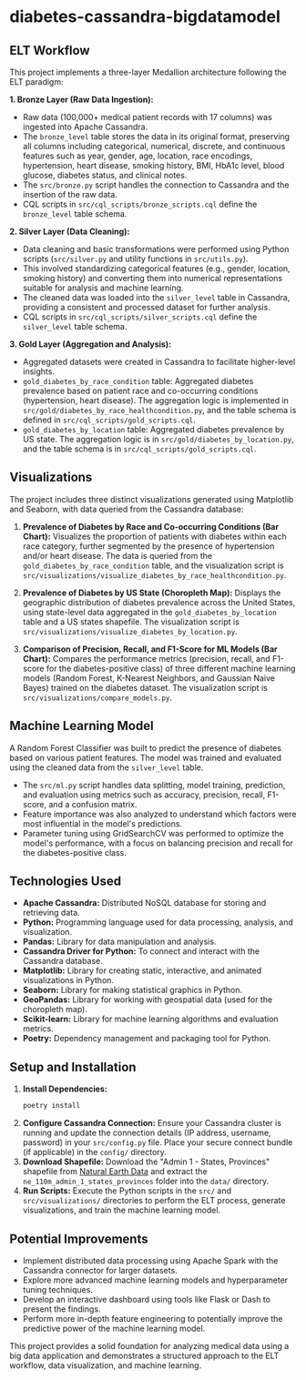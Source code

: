 # diabetes-cassandra-bigdatamodel
## ELT Workflow

This project implements a three-layer Medallion architecture following the ELT paradigm:

**1. Bronze Layer (Raw Data Ingestion):**
   - Raw data (100,000+ medical patient records with 17 columns) was ingested into Apache Cassandra.
   - The `bronze_level` table stores the data in its original format, preserving all columns including categorical, numerical, discrete, and continuous features such as year, gender, age, location, race encodings, hypertension, heart disease, smoking history, BMI, HbA1c level, blood glucose, diabetes status, and clinical notes.
   - The `src/bronze.py` script handles the connection to Cassandra and the insertion of the raw data.
   - CQL scripts in `src/cql_scripts/bronze_scripts.cql` define the `bronze_level` table schema.

**2. Silver Layer (Data Cleaning):**
   - Data cleaning and basic transformations were performed using Python scripts (`src/silver.py` and utility functions in `src/utils.py`).
   - This involved standardizing categorical features (e.g., gender, location, smoking history) and converting them into numerical representations suitable for analysis and machine learning.
   - The cleaned data was loaded into the `silver_level` table in Cassandra, providing a consistent and processed dataset for further analysis.
   - CQL scripts in `src/cql_scripts/silver_scripts.cql` define the `silver_level` table schema.

**3. Gold Layer (Aggregation and Analysis):**
   - Aggregated datasets were created in Cassandra to facilitate higher-level insights.
   - `gold_diabetes_by_race_condition` table: Aggregated diabetes prevalence based on patient race and co-occurring conditions (hypertension, heart disease). The aggregation logic is implemented in `src/gold/diabetes_by_race_healthcondition.py`, and the table schema is defined in `src/cql_scripts/gold_scripts.cql`.
   - `gold_diabetes_by_location` table: Aggregated diabetes prevalence by US state. The aggregation logic is in `src/gold/diabetes_by_location.py`, and the table schema is in `src/cql_scripts/gold_scripts.cql`.

## Visualizations

The project includes three distinct visualizations generated using Matplotlib and Seaborn, with data queried from the Cassandra database:

1.  **Prevalence of Diabetes by Race and Co-occurring Conditions (Bar Chart):** Visualizes the proportion of patients with diabetes within each race category, further segmented by the presence of hypertension and/or heart disease. The data is queried from the `gold_diabetes_by_race_condition` table, and the visualization script is `src/visualizations/visualize_diabetes_by_race_healthcondition.py`.

2.  **Prevalence of Diabetes by US State (Choropleth Map):** Displays the geographic distribution of diabetes prevalence across the United States, using state-level data aggregated in the `gold_diabetes_by_location` table and a US states shapefile. The visualization script is `src/visualizations/visualize_diabetes_by_location.py`.

3.  **Comparison of Precision, Recall, and F1-Score for ML Models (Bar Chart):** Compares the performance metrics (precision, recall, and F1-score for the diabetes-positive class) of three different machine learning models (Random Forest, K-Nearest Neighbors, and Gaussian Naive Bayes) trained on the diabetes dataset. The visualization script is `src/visualizations/compare_models.py`.

## Machine Learning Model

A Random Forest Classifier was built to predict the presence of diabetes based on various patient features. The model was trained and evaluated using the cleaned data from the `silver_level` table.

- The `src/ml.py` script handles data splitting, model training, prediction, and evaluation using metrics such as accuracy, precision, recall, F1-score, and a confusion matrix.
- Feature importance was also analyzed to understand which factors were most influential in the model's predictions.
- Parameter tuning using GridSearchCV was performed to optimize the model's performance, with a focus on balancing precision and recall for the diabetes-positive class.

## Technologies Used

* **Apache Cassandra:** Distributed NoSQL database for storing and retrieving data.
* **Python:** Programming language used for data processing, analysis, and visualization.
* **Pandas:** Library for data manipulation and analysis.
* **Cassandra Driver for Python:** To connect and interact with the Cassandra database.
* **Matplotlib:** Library for creating static, interactive, and animated visualizations in Python.
* **Seaborn:** Library for making statistical graphics in Python.
* **GeoPandas:** Library for working with geospatial data (used for the choropleth map).
* **Scikit-learn:** Library for machine learning algorithms and evaluation metrics.
* **Poetry:** Dependency management and packaging tool for Python.

## Setup and Installation

1.  **Install Dependencies:**
    ```bash
    poetry install
    ```
2.  **Configure Cassandra Connection:** Ensure your Cassandra cluster is running and update the connection details (IP address, username, password) in your `src/config.py` file. Place your secure connect bundle (if applicable) in the `config/` directory.
3.  **Download Shapefile:** Download the "Admin 1 - States, Provinces" shapefile from [Natural Earth Data](https://www.naturalearthdata.com/downloads/110m-cultural-vectors/) and extract the `ne_110m_admin_1_states_provinces` folder into the `data/` directory.
4.  **Run Scripts:** Execute the Python scripts in the `src/` and `src/visualizations/` directories to perform the ELT process, generate visualizations, and train the machine learning model.

## Potential Improvements

* Implement distributed data processing using Apache Spark with the Cassandra connector for larger datasets.
* Explore more advanced machine learning models and hyperparameter tuning techniques.
* Develop an interactive dashboard using tools like Flask or Dash to present the findings.
* Perform more in-depth feature engineering to potentially improve the predictive power of the machine learning model.

This project provides a solid foundation for analyzing medical data using a big data application and demonstrates a structured approach to the ELT workflow, data visualization, and machine learning.
